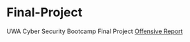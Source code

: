# Final-Project
UWA Cyber Security Bootcamp Final Project
[Offensive Report](https://docs.google.com/presentation/d/1MN298nu1W21_TQbJE3s6hKD_i56bCVEPESvWmAQIbXk/edit?usp=sharing)
